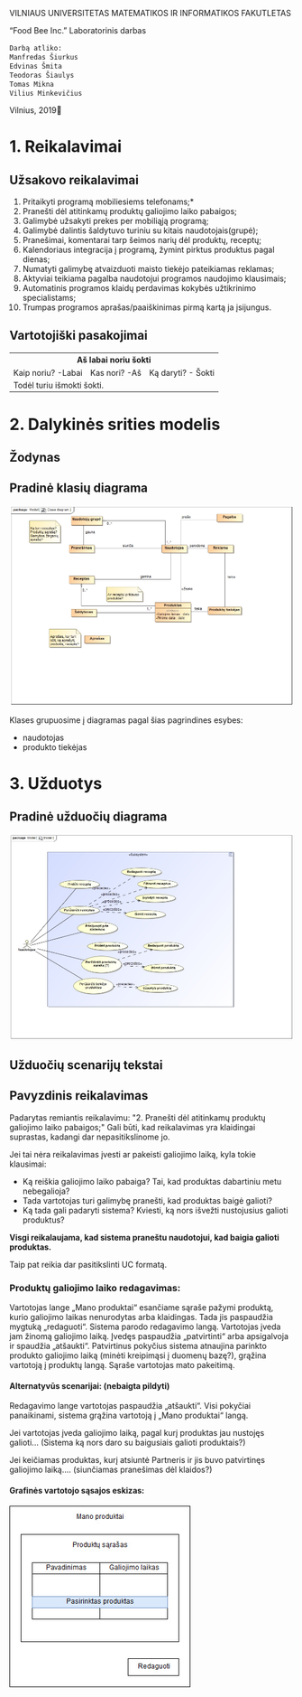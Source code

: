 VILNIAUS UNIVERSITETAS 
MATEMATIKOS IR INFORMATIKOS FAKUTLETAS

 “Food Bee Inc.”
Laboratorinis darbas

	Darbą atliko:
	Manfredas Šiurkus
  	Edvinas Šmita
  	Teodoras Šiaulys
  	Tomas Mikna
  	Vilius Minkevičius
	

Vilnius, 2019

# 1. Reikalavimai

## Užsakovo reikalavimai

 1. Pritaikyti programą mobiliesiems telefonams;*
 2. Pranešti dėl atitinkamų produktų galiojimo laiko pabaigos;
 3. Galimybė užsakyti prekes per mobiliąją programą;
 4. Galimybė dalintis šaldytuvo turiniu su kitais naudotojais(grupė);
 5. Pranešimai, komentarai tarp šeimos narių dėl produktų, receptų;
 6. Kalendoriaus integracija į programą, žymint pirktus produktus pagal dienas;
 7. Numatyti galimybę atvaizduoti maisto tiekėjo pateikiamas reklamas;
 8. Aktyviai teikiama pagalba naudotojui programos naudojimo klausimais;
 9. Automatinis programos klaidų perdavimas kokybės užtikrinimo specialistams;
 10. Trumpas programos aprašas/paaiškinimas pirmą kartą ja įsijungus.

## Vartotojiški pasakojimai

<table class="tg">
  <tr>
    <th class="tg-0pky" colspan="3">Aš labai noriu šokti</th>
  </tr>
  <tr>
    <td class="tg-0pky">Kaip noriu? -Labai</td>
    <td class="tg-0pky">Kas nori? -Aš</td>
    <td class="tg-0pky">Ką daryti? - Šokti</td>
  </tr>
  <tr>
    <td class="tg-0pky" colspan="3">Todėl turiu išmokti šokti.</td>
  </tr>
</table>


# 2. Dalykinės srities modelis

## Žodynas

## Pradinė klasių diagrama
![Klasių diagrama](https://github.com/Tristanas/PSI2-Food-Bee-Inc/blob/master/Nuotraukos/Class%20diagram.jpg)


Klases grupuosime į diagramas pagal šias pagrindines esybes:
 - naudotojas
 - produkto tiekėjas
 

# 3. Užduotys

## Pradinė užduočių diagrama

![užduočių diagrama](https://github.com/Tristanas/PSI2-Food-Bee-Inc/blob/master/Nuotraukos/UC-diagrama.jpg "Užduočių diagrama")

## Užduočių scenarijų tekstai

## Pavyzdinis reikalavimas

Padarytas remiantis reikalavimu: "2. Pranešti dėl atitinkamų produktų galiojimo laiko pabaigos;"
Gali būti, kad reikalavimas yra klaidingai suprastas, kadangi dar nepasitikslinome jo.

Jei tai nėra reikalavimas įvesti ar pakeisti galiojimo laiką, kyla tokie klausimai:
 - Ką reiškia galiojimo laiko pabaiga? Tai, kad produktas dabartiniu metu nebegalioja? 
 - Tada vartotojas turi galimybę pranešti, kad produktas baigė galioti? 
 - Ką tada gali padaryti sistema? Kviesti, ką nors išvežti nustojusius galioti produktus?

**Visgi reikalaujama, kad sistema praneštu naudotojui, kad baigia galioti produktas.**

Taip pat reikia dar pasitikslinti UC formatą. 

### Produktų galiojimo laiko redagavimas:
Vartotojas lange „Mano produktai“ esančiame sąraše pažymi produktą, kurio galiojimo laikas nenurodytas arba klaidingas. Tada jis paspaudžia mygtuką „redaguoti“. Sistema parodo redagavimo langą. Vartotojas įveda jam žinomą galiojimo laiką. Įvedęs paspaudžia „patvirtinti“ arba apsigalvoja ir spaudžia „atšaukti“. Patvirtinus pokyčius sistema atnaujina parinkto produkto galiojimo laiką (minėti kreipimąsi į duomenų bazę?), grąžina vartotoją į produktų langą. Sąraše vartotojas mato pakeitimą.

#### Alternatyvūs scenarijai: (nebaigta pildyti)
Redagavimo lange vartotojas paspaudžia „atšaukti“. Visi pokyčiai panaikinami, sistema grąžina vartotoją į „Mano produktai“ langą.

Jei vartotojas įveda galiojimo laiką, pagal kurį produktas jau nustojęs galioti... (Sistema ką nors daro su baigusiais galioti produktais?)

Jei keičiamas produktas, kurį atsiuntė Partneris ir jis buvo patvirtinęs galiojimo laiką.... (siunčiamas pranešimas dėl klaidos?)

#### Grafinės vartotojo sąsajos eskizas:

![Mano produktai](https://github.com/Tristanas/PSI2-Food-Bee-Inc/blob/master/Nuotraukos/Mano%20produktai%20GUI.jpg "'Mano produktai langas'")

